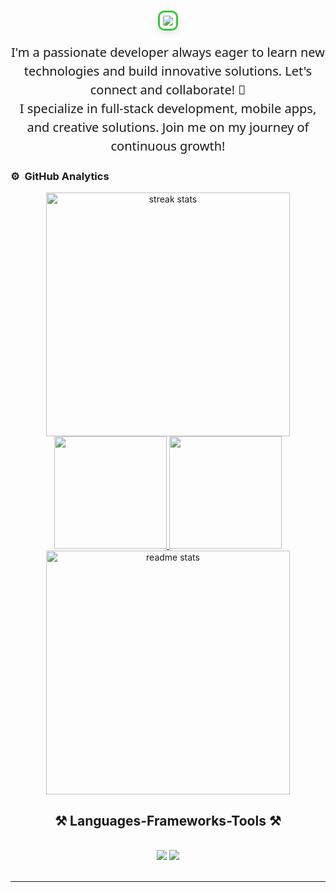 <h1 align="center">
  <img src="https://readme-typing-svg.herokuapp.com/?font=Courier+Prime&size=35&center=true&vCenter=true&width=700&height=70&duration=4000&lines=Hi+There!+👋;+I'm+Israel+Luque!;+Welcome+to+my+GitHub+profile!&color=32CD32" style="border: 3px solid #32CD32; border-radius: 10px; padding: 5px; box-shadow: 0 4px 8px rgba(0, 0, 0, 0.1);" />
</h1>

<p align="center" style="font-size: 20px; color: currentColor; font-family: 'Segoe UI', Tahoma, Geneva, Verdana, sans-serif; line-height: 1.5; margin-top: 20px; max-width: 600px; margin-left: auto; margin-right: auto;">
  I'm a passionate developer always eager to learn new technologies and build innovative solutions. Let's connect and collaborate! 🚀<br>
  I specialize in full-stack development, mobile apps, and creative solutions. Join me on my journey of continuous growth!
</p>





### ⚙️ &nbsp;GitHub Analytics

<p align="center">
  <a href="https://github.com/LukeDevNation">
    <img width=390 src="https://github-readme-streak-stats-salesp07.vercel.app/?user=LukeDevNation&count_private=true&theme=react&border_radius=10" alt="streak stats"/>
    <img height="180em" src="https://github-readme-stats-eight-theta.vercel.app/api?username=LukeDevNation&show_icons=true&theme=algolia&include_all_commits=true&count_private=true"/>
    <img height="180em" src="https://github-readme-stats-eight-theta.vercel.app/api/top-langs/?username=LukeDevNation&layout=compact&langs_count=8&theme=algolia"/>
    <img width=390 src="https://github-readme-stats-salesp07.vercel.app/api?username=LukeDevNation&count_private=true&show_icons=true&theme=react&rank_icon=github&border_radius=10" alt="readme stats" />
  </a>
</p>



<h2 align="center">⚒️ Languages-Frameworks-Tools ⚒️</h2>
<br/>
<div align="center">
    <img src="https://skillicons.dev/icons?i=flutter,dart,python,flask,django,fastapi,sqlite,qt,git,github,gitlab" />
    <img src="https://skillicons.dev/icons?i=vscode,androidstudio,linux,firebase,apple,linkedin,ai,arduino,powershell,cpp" /><br>
</div>
<br/>
<hr/>
